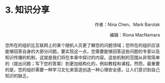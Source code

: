 # 3. 知识分享
<p align="right">作者：Nina Chen、Mark Barolak</p>
<p align="right">编辑：Riona MacNamara</p>

您所在的组织比互联网上的某个随机人员更了解您的问题领域；您所在的组织应该能够回答自身的大部分问题。要实现这一点，您需要能够回答这些问题的专家以及知识传播的机制，这就是我们将在本章中探讨的内容。这些机制的范围从非常简单的（提出问题；写下您的答案）到更加结构化的，例如教程和课程。然而，最重要的是，您的组织需要一种学习文化来营造创造一种心理安全感，让人们意识到自己知识的缺乏。